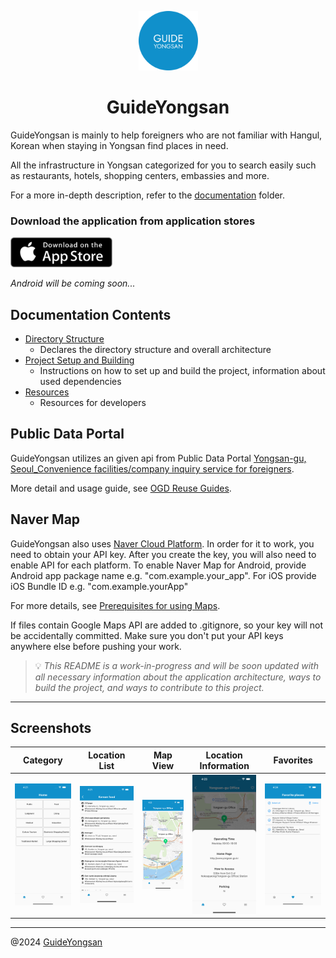 <p align="center">
  <img src="assets/icon/guide_yongsan_icon_android_by_arcadekid.png" width="95" />
</p>
<h1 align="center">GuideYongsan</h1>

GuideYongsan is mainly to help foreigners who are not familiar with Hangul, Korean when staying in Yongsan find places in need.

All the infrastructure in Yongsan categorized for you to search easily such as restaurants, hotels, shopping centers, embassies and more.

For a more in-depth description, refer to the [documentation](./docs/) folder.

### Download the application from application stores

<div>
<a href='https://apps.apple.com/app/guideyongsan/id6484504534' target='_blank'><img alt='Get it on the App Store' src='assets/readme/app_store.png' height='48px'/></a>
<!-- <a href='https://play.google.com/store/apps/details?id=comingsoon' target='_blank'><img alt='Get it on Google Play' src='assets/release/google_play.png' height='48px'/></a> -->

<p><i>Android will be coming soon...</i></p>
</div>

## Documentation Contents

- [Directory Structure](./docs/directory_structure.md)
  - Declares the directory structure and overall architecture
- [Project Setup and Building](./docs/build.md)
  - Instructions on how to set up and build the project, information about used dependencies
- [Resources](./docs/resources.md)
  - Resources for developers

## Public Data Portal

GuideYongsan utilizes an given api from Public Data Portal [Yongsan-gu, Seoul_Convenience facilities/company inquiry service for foreigners](https://www.data.go.kr/en/data/15097096/openapi.do#/tab_layer_prcuse_exam).

More detail and usage guide, see [OGD Reuse Guides](https://www.data.go.kr/en/ugs/selectPublicDataUseGuideView.do#publicData_summary_03).

## Naver Map

GuideYongsan also uses [Naver Cloud Platform](https://www.ncloud.com/product/applicationService/maps). In order for it to work, you need to obtain your API key. After you create the key, you will also need to enable API for each platform. To enable Naver Map for Android, provide Android app package name e.g. "com.example.your_app". For iOS provide iOS Bundle ID e.g. "com.example.yourApp"

For more details, see [Prerequisites for using Maps](https://guide.ncloud-docs.com/docs/maps-spec).

If files contain Google Maps API are added to .gitignore, so your key will not be accidentally committed. Make sure you don't put your API keys anywhere else before pushing your work.

> 💡 _This README is a work-in-progress and will be soon updated with all necessary information about the application architecture, ways to build the project, and ways to contribute to this project._

---

## Screenshots

| Category                                               | Location List                                               | Map View                                               | Location Information                                               | Favorites                                               |
| ------------------------------------------------------ | ----------------------------------------------------------- | ------------------------------------------------------ | ------------------------------------------------------------------ | ------------------------------------------------------- |
| <img src="assets/readme/category_sc.png" width="200"/> | <img src="assets/readme/location_list_sc.png" width="200"/> | <img src="assets/readme/map_view_sc.png" width="200"/> | <img src="assets/readme/location_information_sc.png" width="200"/> | <img src="assets/readme/favorites_sc.png" width="200"/> |

---

@2024 [GuideYongsan](https://n01077202.wixsite.com/guideyongsan)
